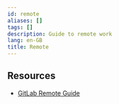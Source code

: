 ```yaml
---
id: remote
aliases: []
tags: []
description: Guide to remote work
lang: en-GB
title: Remote
---
```


## Resources

- [GitLab Remote Guide](https://handbook.gitlab.com/handbook/company/culture/all-remote/guide/)
